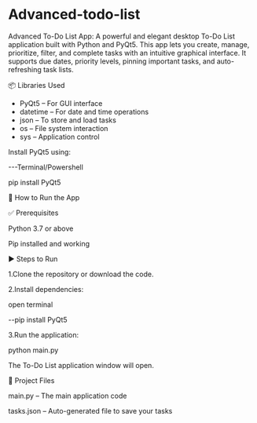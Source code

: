 # Advanced-todo-list
Advanced To-Do List App: A powerful and elegant desktop To-Do List application built with Python and PyQt5. This app lets you create, manage, prioritize, filter, and complete tasks with an intuitive graphical interface. It supports due dates, priority levels, pinning important tasks, and auto-refreshing task lists.

📦 Libraries Used

- PyQt5 – For GUI interface
- datetime – For date and time operations
- json – To store and load tasks
- os – File system interaction
- sys – Application control

Install PyQt5 using:

---Terminal/Powershell

pip install PyQt5

🚀 How to Run the App

✅ Prerequisites

Python 3.7 or above

Pip installed and working

▶️ Steps to Run

1.Clone the repository or download the code.

2.Install dependencies:

open terminal

--pip install PyQt5

3.Run the application:

python main.py

The To-Do List application window will open.

📂 Project Files

main.py – The main application code

tasks.json – Auto-generated file to save your tasks



